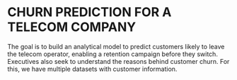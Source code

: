 # CHURN PREDICTION FOR A TELECOM COMPANY
The goal is to build an analytical model to predict customers likely to leave the telecom operator, enabling a retention campaign before they switch. Executives also seek to understand the reasons behind customer churn. For this, we have multiple datasets with customer information.
